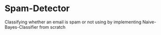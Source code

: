 # Spam-Detector
Classifying whether an email is spam or not using by implementing Naive-Bayes-Classifier from scratch
